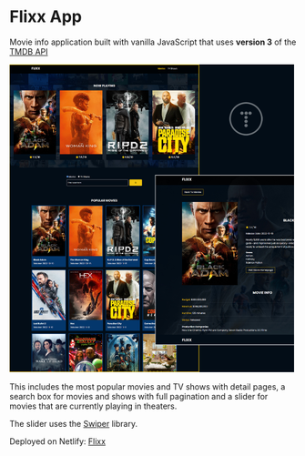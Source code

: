 # Flixx App

Movie info application built with vanilla JavaScript that uses **version 3** of the [TMDB API](https://developers.themoviedb.org/3)

<img src="images/screen.jpg" width="500">

This includes the most popular movies and TV shows with detail pages, a search box for movies and shows with full pagination and a slider for movies that are currently playing in theaters.

The slider uses the [Swiper](https://swiperjs.com) library.

Deployed on Netlify:
[Flixx](https://flixx-screen.netlify.app)
